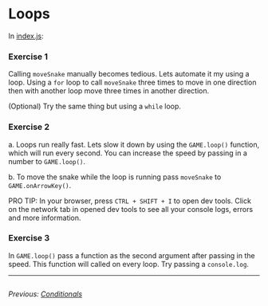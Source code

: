# Loops

In [index.js](../src/index.js):

### Exercise 1

Calling `moveSnake` manually becomes tedious. Lets automate it my using a loop. Using a `for` loop to call `moveSnake` three times to move in one direction then with another loop move three times in another direction.

(Optional) Try the same thing but using a `while` loop.

### Exercise 2

a. Loops run really fast. Lets slow it down by using the `GAME.loop()` function, which will run every second. You can increase the speed by passing in a number to `GAME.loop()`.

b. To move the snake while the loop is running pass `moveSnake` to `GAME.onArrowKey()`.

PRO TIP: In your browser, press `CTRL + SHIFT + I` to open dev tools. Click on the network tab in opened dev tools to see all your console logs, errors and more information.

### Exercise 3

In `GAME.loop()` pass a function as the second argument after passing in the speed. This function will called on every loop. Try passing a `console.log`.

---
<div style="float: left">

*Previous: [Conditionals](3%20Conditionals)*

</div>